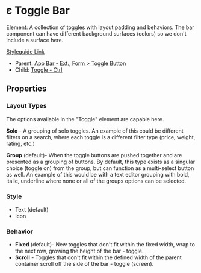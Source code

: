 # ε Toggle Bar

Element: A collection of toggles with layout padding and behaviors. The bar component can have different background surfaces (colors) so we don't include a surface here.

[Styleguide Link](https://zpl.io/adyA535)

* Parent: [App Bar - Ext.](../../components/app-bar/app-bar-ext.md), [Form > Toggle Button](../../components/form/togglebutton.md)
* Child: [Toggle - Ctrl](./)

## Properties

### Layout Types

The options available in the "Toggle" element are capable here.

**Solo** - A grouping of solo toggles. An example of this could be different filters on a search, where each toggle is a different filter type (price, weight, rating, etc.)

**Group** (default)- When the toggle buttons are pushed together and are presented as a grouping of buttons. By default, this type exists as a singular choice (toggle on) from the group, but can function as a multi-select button as well. An example of this would be with a text editor grouping with bold, italic, underline where none or all of the groups options can be selected.

### Style

* Text (default)
* Icon

### Behavior

* **Fixed** (default)- New toggles that don't fit within the fixed width, wrap to the next row, growing the height of the bar - toggle.
* **Scroll** - Toggles that don't fit within the defined width of the parent container scroll off the side of the bar - toggle (screen).
